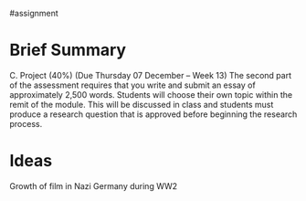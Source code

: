 #assignment 
# Brief Summary

C. Project (40%) (Due Thursday 07 December – Week 13) The second part of the assessment requires that you write and submit an essay of approximately 2,500 words. Students will choose their own topic within the remit of the module. This will be discussed in class and students must produce a research question that is approved before beginning the research process.

# Ideas

Growth of film in Nazi Germany during WW2